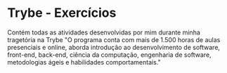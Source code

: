 # Trybe - Exercícios

Contém todas as atividades desenvolvidas por mim  durante minha tragetória na Trybe
"O programa conta com mais de 1.500 horas de aulas presenciais e online, aborda introdução ao desenvolvimento de software, front-end, back-end, ciência da computação, engenharia de software, metodologias ágeis e habilidades comportamentais."
